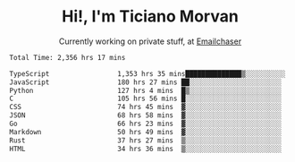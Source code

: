 <h1 align="center">Hi!, I'm Ticiano Morvan</h1>
<p align="center">Currently working on private stuff, at <a href="https://emailchaser.com" target="_blank">Emailchaser</a></p>

<!--START_SECTION:waka-->

```txt
Total Time: 2,356 hrs 17 mins

TypeScript                 1,353 hrs 35 mins██████████████▒░░░░░░░░░░   57.45 %
JavaScript                 180 hrs 27 mins ██░░░░░░░░░░░░░░░░░░░░░░░   07.66 %
Python                     127 hrs 4 mins  █▒░░░░░░░░░░░░░░░░░░░░░░░   05.39 %
C                          105 hrs 56 mins █░░░░░░░░░░░░░░░░░░░░░░░░   04.50 %
CSS                        74 hrs 45 mins  ▓░░░░░░░░░░░░░░░░░░░░░░░░   03.17 %
JSON                       68 hrs 58 mins  ▓░░░░░░░░░░░░░░░░░░░░░░░░   02.93 %
Go                         66 hrs 23 mins  ▓░░░░░░░░░░░░░░░░░░░░░░░░   02.82 %
Markdown                   50 hrs 49 mins  ▓░░░░░░░░░░░░░░░░░░░░░░░░   02.16 %
Rust                       37 hrs 27 mins  ▒░░░░░░░░░░░░░░░░░░░░░░░░   01.59 %
HTML                       34 hrs 36 mins  ▒░░░░░░░░░░░░░░░░░░░░░░░░   01.47 %
```

<!--END_SECTION:waka-->
